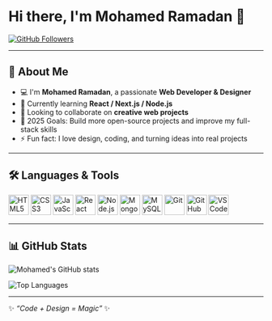 # Hi there, I'm Mohamed Ramadan 👋

[![GitHub Followers](https://img.shields.io/github/followers/your-username?style=for-the-badge&logo=github)](https://github.com/your-username)

---

## 🚀 About Me
- 💻 I'm **Mohamed Ramadan**, a passionate **Web Developer & Designer**  
- 🌱 Currently learning **React / Next.js / Node.js**  
- 👯 Looking to collaborate on **creative web projects**  
- 🥅 2025 Goals: Build more open-source projects and improve my full-stack skills  
- ⚡ Fun fact: I love design, coding, and turning ideas into real projects  

---

## 🛠️ Languages & Tools

[<img alt="HTML5" width="40px" src="https://cdn.jsdelivr.net/gh/devicons/devicon/icons/html5/html5-original.svg" />](#)
[<img alt="CSS3" width="40px" src="https://cdn.jsdelivr.net/gh/devicons/devicon/icons/css3/css3-original.svg" />](#)
[<img alt="JavaScript" width="40px" src="https://cdn.jsdelivr.net/gh/devicons/devicon/icons/javascript/javascript-original.svg" />](#)
[<img alt="React" width="40px" src="https://cdn.jsdelivr.net/gh/devicons/devicon/icons/react/react-original.svg" />](#)
[<img alt="Node.js" width="40px" src="https://cdn.jsdelivr.net/gh/devicons/devicon/icons/nodejs/nodejs-original.svg" />](#)
[<img alt="MongoDB" width="40px" src="https://cdn.jsdelivr.net/gh/devicons/devicon/icons/mongodb/mongodb-original.svg" />](#)
[<img alt="MySQL" width="40px" src="https://cdn.jsdelivr.net/gh/devicons/devicon/icons/mysql/mysql-original.svg" />](#)
[<img alt="Git" width="40px" src="https://cdn.jsdelivr.net/gh/devicons/devicon/icons/git/git-original.svg" />](#)
[<img alt="GitHub" width="40px" src="https://cdn.jsdelivr.net/gh/devicons/devicon/icons/github/github-original.svg" />](#)
[<img alt="VSCode" width="40px" src="https://cdn.jsdelivr.net/gh/devicons/devicon/icons/vscode/vscode-original.svg" />](#)

---

## 📊 GitHub Stats
![Mohamed's GitHub stats](https://github-readme-stats.vercel.app/api?username=your-username&show_icons=true&theme=radical)

![Top Languages](https://github-readme-stats.vercel.app/api/top-langs/?username=your-username&layout=compact&theme=radical)

---

✨ *“Code + Design = Magic”* ✨

